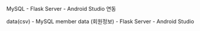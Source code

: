 MySQL - Flask Server - Android Studio 연동

data(csv) - MySQL
member data (회원정보) - Flask Server - Android Studio
